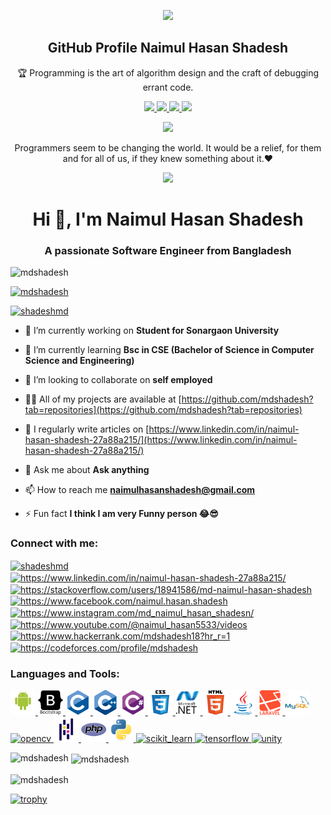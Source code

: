 <p align="center">
  <img width="140" src="https://user-images.githubusercontent.com/6661165/91657958-61b4fd00-eb00-11ea-9def-dc7ef5367e34.png" />  
  <h2 align="center">GitHub Profile Naimul Hasan Shadesh</h2>
  <p align="center">🏆 Programming is the art of algorithm design and the craft of debugging errant code.</p>
</p>
<p align="center">
  <a href="https://github.com/mdshadesh/github-profile-trophy/issues">
    <img src="https://img.shields.io/github/issues/ryo-ma/github-profile-trophy"/> 
  </a>
  <a href="https://github.com/mdshadesh/github-profile-trophy/network/members">
    <img src="https://img.shields.io/github/forks/mdshadesh/github-profile-trophy"/> 
  </a>  
  <a href="https://github.com/mdshadesh/github-profile-trophy/stargazers">
    <img src="https://img.shields.io/github/stars/mdshadesh/github-profile-trophy"/> 
  </a>
    <a href="https://github.com/mdshadesh/github-profile-trophy/LICENSE">
    <img src="https://img.shields.io/github/license/mdshadesh/github-profile-trophy"/> 
  </a>
</p>
<p align="center">
  </a>
    <a href="https://twitter.com/intent/tweet?text=Add%20dynamically%20generated%20GitHub%20Trophy%20on%20your%20readme%0D%0A&url=https%3A%2F%2Fgithub.com%2Fryo-ma%2Fgithub-profile-trophy">
    <img src="https://img.shields.io/twitter/url?style=social&url=https%3A%2F%2Fgithub.com%2Fryo-ma%2Fgithub-profile-trophy"/> 
  </a>
</p>
<p align="center">
 Programmers seem to be changing the world. It would be a relief, for them and for all of us, if they knew something about it.❤️
</p>
<p align="center">
  <a href="https://github.com/sponsors/mdshadesh">
    <img src="https://img.shields.io/static/v1?label=Sponsor&message=%E2%9D%A4&logo=GitHub&color=ff69b4"/> 
  </a>
</p>
<h1 align="center">Hi 👋, I'm Naimul Hasan Shadesh</h1>
<h3 align="center">A passionate Software Engineer from Bangladesh</h3>

<p align="left"> <img src="https://komarev.com/ghpvc/?username=mdshadesh&label=Profile%20views&color=0e75b6&style=flat" alt="mdshadesh" /> </p>


<p align="left"> <a href="https://github.com/ryo-ma/github-profile-trophy"><img src="https://github-profile-trophy.vercel.app/?username=mdshadesh" alt="mdshadesh" /></a> </p>

<p align="left"> <a href="https://twitter.com/shadeshmd" target="blank"><img src="https://img.shields.io/twitter/follow/shadeshmd?logo=twitter&style=for-the-badge" alt="shadeshmd" /></a> </p>

- 🔭 I’m currently working on **Student for Sonargaon University**

- 🌱 I’m currently learning **Bsc in CSE (Bachelor of Science in Computer Science and Engineering)**

- 👯 I’m looking to collaborate on **self employed**

- 👨‍💻 All of my projects are available at [https://github.com/mdshadesh?tab=repositories](https://github.com/mdshadesh?tab=repositories)

- 📝 I regularly write articles on [https://www.linkedin.com/in/naimul-hasan-shadesh-27a88a215/](https://www.linkedin.com/in/naimul-hasan-shadesh-27a88a215/)

- 💬 Ask me about **Ask anything**

- 📫 How to reach me **naimulhasanshadesh@gmail.com**

- ⚡ Fun fact **I think I am very Funny person 😂😎**

<h3 align="left">Connect with me:</h3>
<p align="left">
<a href="https://twitter.com/shadeshmd" target="blank"><img align="center" src="https://raw.githubusercontent.com/rahuldkjain/github-profile-readme-generator/master/src/images/icons/Social/twitter.svg" alt="shadeshmd" height="30" width="40" /></a>
<a href="https://linkedin.com/in/https://www.linkedin.com/in/naimul-hasan-shadesh-27a88a215/" target="blank"><img align="center" src="https://raw.githubusercontent.com/rahuldkjain/github-profile-readme-generator/master/src/images/icons/Social/linked-in-alt.svg" alt="https://www.linkedin.com/in/naimul-hasan-shadesh-27a88a215/" height="30" width="40" /></a>
<a href="https://stackoverflow.com/users/https://stackoverflow.com/users/18941586/md-naimul-hasan-shadesh" target="blank"><img align="center" src="https://raw.githubusercontent.com/rahuldkjain/github-profile-readme-generator/master/src/images/icons/Social/stack-overflow.svg" alt="https://stackoverflow.com/users/18941586/md-naimul-hasan-shadesh" height="30" width="40" /></a>
<a href="https://fb.com/https://www.facebook.com/naimul.hasan.shadesh" target="blank"><img align="center" src="https://raw.githubusercontent.com/rahuldkjain/github-profile-readme-generator/master/src/images/icons/Social/facebook.svg" alt="https://www.facebook.com/naimul.hasan.shadesh" height="30" width="40" /></a>
<a href="https://instagram.com/https://www.instagram.com/md_naimul_hasan_shadesn/" target="blank"><img align="center" src="https://raw.githubusercontent.com/rahuldkjain/github-profile-readme-generator/master/src/images/icons/Social/instagram.svg" alt="https://www.instagram.com/md_naimul_hasan_shadesn/" height="30" width="40" /></a>
<a href="https://www.youtube.com/c/https://www.youtube.com/@naimul_hasan5533/videos" target="blank"><img align="center" src="https://raw.githubusercontent.com/rahuldkjain/github-profile-readme-generator/master/src/images/icons/Social/youtube.svg" alt="https://www.youtube.com/@naimul_hasan5533/videos" height="30" width="40" /></a>
<a href="https://www.hackerrank.com/https://www.hackerrank.com/mdshadesh18?hr_r=1" target="blank"><img align="center" src="https://raw.githubusercontent.com/rahuldkjain/github-profile-readme-generator/master/src/images/icons/Social/hackerrank.svg" alt="https://www.hackerrank.com/mdshadesh18?hr_r=1" height="30" width="40" /></a>
<a href="https://codeforces.com/profile/https://codeforces.com/profile/mdshadesh" target="blank"><img align="center" src="https://raw.githubusercontent.com/rahuldkjain/github-profile-readme-generator/master/src/images/icons/Social/codeforces.svg" alt="https://codeforces.com/profile/mdshadesh" height="30" width="40" /></a>
</p>

<h3 align="left">Languages and Tools:</h3>
<p align="left"> <a href="https://developer.android.com" target="_blank" rel="noreferrer"> <img src="https://raw.githubusercontent.com/devicons/devicon/master/icons/android/android-original-wordmark.svg" alt="android" width="40" height="40"/> </a> <a href="https://getbootstrap.com" target="_blank" rel="noreferrer"> <img src="https://raw.githubusercontent.com/devicons/devicon/master/icons/bootstrap/bootstrap-plain-wordmark.svg" alt="bootstrap" width="40" height="40"/> </a> <a href="https://www.cprogramming.com/" target="_blank" rel="noreferrer"> <img src="https://raw.githubusercontent.com/devicons/devicon/master/icons/c/c-original.svg" alt="c" width="40" height="40"/> </a> <a href="https://www.w3schools.com/cpp/" target="_blank" rel="noreferrer"> <img src="https://raw.githubusercontent.com/devicons/devicon/master/icons/cplusplus/cplusplus-original.svg" alt="cplusplus" width="40" height="40"/> </a> <a href="https://www.w3schools.com/cs/" target="_blank" rel="noreferrer"> <img src="https://raw.githubusercontent.com/devicons/devicon/master/icons/csharp/csharp-original.svg" alt="csharp" width="40" height="40"/> </a> <a href="https://www.w3schools.com/css/" target="_blank" rel="noreferrer"> <img src="https://raw.githubusercontent.com/devicons/devicon/master/icons/css3/css3-original-wordmark.svg" alt="css3" width="40" height="40"/> </a> <a href="https://dotnet.microsoft.com/" target="_blank" rel="noreferrer"> <img src="https://raw.githubusercontent.com/devicons/devicon/master/icons/dot-net/dot-net-original-wordmark.svg" alt="dotnet" width="40" height="40"/> </a> <a href="https://www.w3.org/html/" target="_blank" rel="noreferrer"> <img src="https://raw.githubusercontent.com/devicons/devicon/master/icons/html5/html5-original-wordmark.svg" alt="html5" width="40" height="40"/> </a> <a href="https://www.java.com" target="_blank" rel="noreferrer"> <img src="https://raw.githubusercontent.com/devicons/devicon/master/icons/java/java-original.svg" alt="java" width="40" height="40"/> </a> <a href="https://laravel.com/" target="_blank" rel="noreferrer"> <img src="https://raw.githubusercontent.com/devicons/devicon/master/icons/laravel/laravel-plain-wordmark.svg" alt="laravel" width="40" height="40"/> </a> <a href="https://www.mysql.com/" target="_blank" rel="noreferrer"> <img src="https://raw.githubusercontent.com/devicons/devicon/master/icons/mysql/mysql-original-wordmark.svg" alt="mysql" width="40" height="40"/> </a> <a href="https://opencv.org/" target="_blank" rel="noreferrer"> <img src="https://www.vectorlogo.zone/logos/opencv/opencv-icon.svg" alt="opencv" width="40" height="40"/> </a> <a href="https://pandas.pydata.org/" target="_blank" rel="noreferrer"> <img src="https://raw.githubusercontent.com/devicons/devicon/2ae2a900d2f041da66e950e4d48052658d850630/icons/pandas/pandas-original.svg" alt="pandas" width="40" height="40"/> </a> <a href="https://www.php.net" target="_blank" rel="noreferrer"> <img src="https://raw.githubusercontent.com/devicons/devicon/master/icons/php/php-original.svg" alt="php" width="40" height="40"/> </a> <a href="https://www.python.org" target="_blank" rel="noreferrer"> <img src="https://raw.githubusercontent.com/devicons/devicon/master/icons/python/python-original.svg" alt="python" width="40" height="40"/> </a> <a href="https://scikit-learn.org/" target="_blank" rel="noreferrer"> <img src="https://upload.wikimedia.org/wikipedia/commons/0/05/Scikit_learn_logo_small.svg" alt="scikit_learn" width="40" height="40"/> </a> <a href="https://www.tensorflow.org" target="_blank" rel="noreferrer"> <img src="https://www.vectorlogo.zone/logos/tensorflow/tensorflow-icon.svg" alt="tensorflow" width="40" height="40"/> </a> <a href="https://unity.com/" target="_blank" rel="noreferrer"> <img src="https://www.vectorlogo.zone/logos/unity3d/unity3d-icon.svg" alt="unity" width="40" height="40"/> </a> </p>

<p><img align="left" src="https://github-readme-stats.vercel.app/api/top-langs?username=mdshadesh&show_icons=true&locale=en&layout=compact" alt="mdshadesh" /></p>

<p>&nbsp;<img align="center" src="https://github-readme-stats.vercel.app/api?username=mdshadesh&show_icons=true&locale=en" alt="mdshadesh" /></p>

<p><img align="center" src="https://github-readme-streak-stats.herokuapp.com/?user=mdshadesh&" alt="mdshadesh" /></p>



[![trophy](https://github-profile-trophy.vercel.app/?username=ryo-ma&theme=onedark)](https://github.com/ryo-ma/github-profile-trophy)
